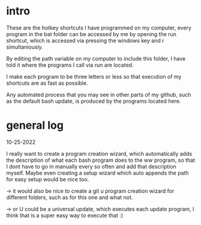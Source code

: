 # intro

These are the hotkey shortcuts I have programmed on my computer, every program in the bat folder can be accessed by me
by opening the run shortcut, which is accessed via pressing the windows key and r simultaniously.

By editing the path variable on my computer to include this folder, I have told it where the programs I call via run
are located. 

I make each program to be three letters or less so that execution of my shortcuts are as fast as possible. 

Any automated process that you may see in other parts of my github, such as the default bash update, is produced by the 
programs located here. 

 



# general log




10-25-2022



I really want to create a program creation wizard, which automatically adds the description of what each bash program
does to the ww program, so that I dont have to go in manually every so often and add that description myself. Maybe even 
creating a setup wizard which auto appends the path for easy setup would be nice too.



-> it would also be nice to create a git u program creation wizard for different folders, such as for this one and what not.


-> or U could be a universal update, which executes each update program, I think that is a super easy way to execute that :)







